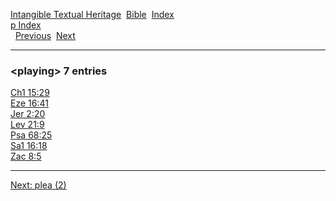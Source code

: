 [Intangible Textual Heritage](../../index)  [Bible](../index) 
[Index](index)   
[p Index](_p_)  
  [Previous](c08618)  [Next](c08620) 

------------------------------------------------------------------------

### &lt;playing&gt; 7 entries

[Ch1 15:29](../kjv/ch1015.htm#029)  
[Eze 16:41](../kjv/eze016.htm#041)  
[Jer 2:20](../kjv/jer002.htm#020)  
[Lev 21:9](../kjv/lev021.htm#009)  
[Psa 68:25](../kjv/psa068.htm#025)  
[Sa1 16:18](../kjv/sa1016.htm#018)  
[Zac 8:5](../kjv/zac008.htm#005)  

------------------------------------------------------------------------

[Next: plea (2)](c08620)
